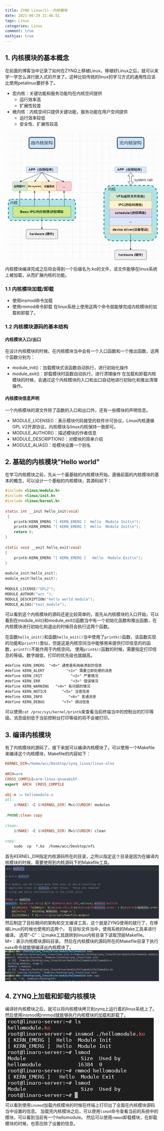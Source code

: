```yaml
---
title: ZYNQ Linux(1)--内核模块
date: 2021-06-29 21:46:51
tags: Linux
categories: Linux
comment: true
mathjax: true
---
```

## 1. 内核模块的基本概念
在前面的博客当中记录了如何在ZYNQ上移植Linux，移植好Linux之后，就可以来学一学怎么进行嵌入式的开发了。这种比较传统的linux的学习方式的通用性应该比使用petalinux要好多了。
* 宏内核：关键功能和服务功能均在内核空间提供
    - 运行效率高
    - 扩展性较差
* 微内核：内核空间只提供关键功能，服务功能在用户空间提供
    - 运行效率较低
    - 安全性、扩展性较高

![内核模块](ZYNQ-Linux-1-内核模块/kernel_module.png)
<!--more-->
内核模块编译完成之后将会得到一个后缀名为.ko的文件，该文件能够在linux系统上被加载，从而扩展内核的功能。
### 1.1 内核模块加载/卸载
- 使用insmod命令加载
- 使用rmmod命令卸载
在linux系统上使用这两个命令就能够完成内核模块的加载和卸载了。
### 1.2 内核模块源码的基本结构
#### 内核模块入口/出口
在设计内核模块的时候，在内核模块当中会有一个入口函数和一个推出函数，这两个函数分别为：
- module_init()：加载模块式该函数自动执行，进行初始化操作
- module_exit()：卸载模块时函数自动执行，进行清理操作
在加载和卸载内核模块的时候，会通过这个内核模块的入口和出口自动地进行初始化和推出清理操作。
#### 内核模块信息声明
一个内核模块的源文件除了函数的入口和出口外，还有一些模块的声明信息。
- MODULE_LICENSE()：表示模块代码接受的软件许可协议，Linux内核遵循GPL V2开源协议，内核模块与linux内核保持一致即可。
- MODULE_AUTHOR()：描述模块的作者信息
- MODULE_DESCRIPTION()：对模块的简单介绍
- MODULE_ALIAS()：给模块设置一个别名

## 2. 基础的内核模块"Hello world"
在学习内核模块之前，先从一个最基础的内核模块开始。遵循前面的内核模块的基本的概念，可以设计一个基础的内核模块，其源码如下：
```c
#include <linux/module.h>
#include <linux/init.h>
#include <linux/kernel.h>

static int __init hello_init(void)
 {
    printk(KERN_EMERG "[ KERN_EMERG ]  Hello  Module Init\n");
    printk(KERN_EMERG "[ KERN_EMERG ]  Hello  Module Init\n");
    return 0;
}

static void __exit hello_exit(void)
{
    printk(KERN_EMERG "[ KERN_EMERG ]   Hello  Module Exit\n");
}

module_init(hello_init);
module_exit(hello_exit);

MODULE_LICENSE("GPL2");
MODULE_AUTHOR("wcc ");
MODULE_DESCRIPTION("hello world module");
MODULE_ALIAS("test_module");
```
可以看到这个内核模块的源码还是比较简单的，首先从内核模块的入口开始，可以看到在module_init()和module_exit()函数当中有一个初始化函数和推出函数，在内核模块进行初始化和退出的时候将会执行这两个函数。

在函数`hello_init()`和函数`hello_exit()`当中使用了`printk()`函数，该函数实现的功能和`printf()`类似，但是这是内核空间当中能够用来提供打印信息的的函数，`printf()`不能作用于内核空间。
使用`printk()`函数的时候，需要指定打印信息的等级。数字越低，打印的优先级也就越高。

    #define KERN_EMERG 	"<0>" 通常是系统崩溃前的信息
    #define KERN_ALERT          "<1>" 需要立即处理的消息
    #define KERN_CRIT             "<2>" 严重情况
    #define KERN_ERR              "<3>" 错误情况
    #define KERN_WARNING   "<4>" 有问题的情况
    #define KERN_NOTICE       "<5>" 注意信息
    #define KERN_INFO            "<6>" 普通消息
    #define KERN_DEBUG        "<7>" 调试信息

可以使用`cat /proc/sys/kernel/printk`来查看当前终端当中的控制台的打印等级。消息级别低于当前控制台打印等级的将不会被打印。

## 3. 编译内核模块
有了内核模块的源码了，接下来就可以编译内核模块了。可以使用一个Makefile来编译这个内核模块，Makefile的内容如下：
```Makefile
KERNEL_DIR=/home/wcc/Desktop/zynq_linux/linux-xlnx

ARCH=arm
CROSS_COMPILE=arm-linux-gnueabihf-
export  ARCH  CROSS_COMPILE

obj-m := hellomodule.o
all:
	$(MAKE) -C $(KERNEL_DIR) M=$(CURDIR) modules

.PHONE:clean copy

clean:
	$(MAKE) -C $(KERNEL_DIR) M=$(CURDIR) clean	

copy:
	sudo  cp  *.ko  /home/wcc/Desktop/nfs
```
首先KERNEL_DIR指定内核源码所在的目录，之所以指定这个目录是因为在编译内核模块的时候，需要使用到内核源码下的Makefile工具。
![内核模块](ZYNQ-Linux-1-内核模块/module.png)
然后制定了目标期间的架构和交叉编译工具，这个就是ZYNQ使用的就行了，在移植Linux的时候也使用的这两个。
在目标文件当中，使用系统的Make工具来进行编译。
选项"-C"：让make工具跳转到linux内核目录下读取顶层Makefile。
M=：表示内核模块源码目录。
然后在内核模块的源码所在的Makefile目录下执行`make`命令就能够编译出内核模块了。
![编译内核模块](ZYNQ-Linux-1-内核模块/编译内核模块.png)

## 4. ZYNQ上加载和卸载内核模块
编译好内核模块之后，就可以将内核模块拷贝到zynq上运行着的linux系统上了。然后使用insmod和rmmod就能够执行内核模块的加载和卸载了。
![编译内核模块](ZYNQ-Linux-1-内核模块/内核模块的加载和卸载.png)
可以看到使用`insmod`加载内核模块的时候在终端上打印出了全面在内核模块源码当中设置的信息。
加载完内核模块之后，可以使用`lsmod`命令查看当前的系统中的模块，可以看到当前有一个hellomodule。
然后可以使用`rmmod`卸载模块，在卸载模块的时候，也答应除了设置的信息。
